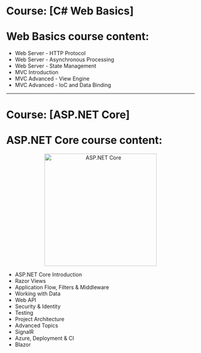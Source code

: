 # Course: [C# Web Basics]<br><br>Web Basics course content:
- Web Server - HTTP Protocol
- Web Server - Asynchronous Processing
- Web Server - State Management
- MVC Introduction
- MVC Advanced - View Engine
- MVC Advanced - IoC and Data Binding


<hr size="11" color="grey">	

# Course: [ASP.NET Core]<br><br>ASP.NET Core course content:

<p align="center">	
	<a href="https://www.asp.net/"><img src="https://codeopinion.com/wp-content/uploads/2018/07/Bitmap-MEDIUM_ASP.NET-Core-Logo_2colors_Square_RGB.png" alt="ASP.NET Core" width="300" align="center"></a>
<p>

- ASP.NET Core Introduction
- Razor Views
- Application Flow, Filters & Middleware
- Working with Data
- Web API
- Security & Identity
- Testing
- Project Architecture
- Advanced Topics
- SignalR
- Azure, Deployment & CI
- Blazor
